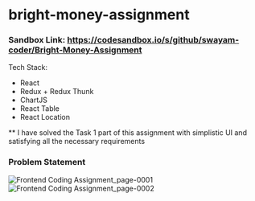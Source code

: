 # bright-money-assignment

### Sandbox Link: https://codesandbox.io/s/github/swayam-coder/Bright-Money-Assignment

Tech Stack:
- React
- Redux + Redux Thunk
- ChartJS
- React Table
- React Location

** I have solved the Task 1 part of this assignment with simplistic UI and satisfying all the necessary requirements

### Problem Statement

![Frontend Coding Assignment_page-0001](https://user-images.githubusercontent.com/52093705/212477478-232cf9d3-83a6-4304-b227-9e6a082ab5af.jpg)
![Frontend Coding Assignment_page-0002](https://user-images.githubusercontent.com/52093705/212477493-f7146ac8-9ea0-43ab-b7c7-6e78f0ea1a0c.jpg)
